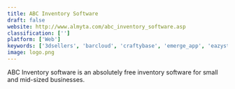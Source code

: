 ```yaml
---
title: ABC Inventory Software
draft: false 
website: http://www.almyta.com/abc_inventory_software.asp
classification: ['']
platform: ['Web']
keywords: ['3dsellers', 'barcloud', 'craftybase', 'emerge_app', 'eazystock', 'fishbowl_inventory', 'inventoria', 'mie_trak_pro', 'megaventory', 'mepscans', 'openpapyrus', 'partkeepr', 'primaseller', 'sps_commerce', 'sellbrite', 'skyware_inventory', 'stitch_labs', 'wasp_assetcloud', 'inflow_inventory']
image: logo.png
---
```

ABC Inventory software is an absolutely free inventory software for small and mid-sized businesses.